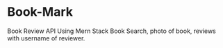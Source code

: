 # Book-Mark
Book Review API Using Mern Stack
Book Search, photo of book, reviews with username of reviewer.
